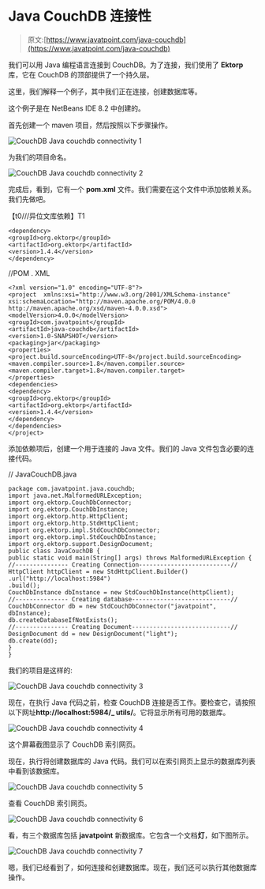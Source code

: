# Java CouchDB 连接性

> 原文:[https://www.javatpoint.com/java-couchdb](https://www.javatpoint.com/java-couchdb)

我们可以用 Java 编程语言连接到 CouchDB。为了连接，我们使用了 **Ektorp** 库，它在 CouchDB 的顶部提供了一个持久层。

这里，我们解释一个例子，其中我们正在连接，创建数据库等。

这个例子是在 NetBeans IDE 8.2 中创建的。

首先创建一个 maven 项目，然后按照以下步骤操作。

![CouchDB Java couchdb connectivity 1](../Images/e7f988d6db21b62d04330a07f6381141.png)

为我们的项目命名。

![CouchDB Java couchdb connectivity 2](../Images/8878ff8eb7d56e5e4223a9d0541c7cbe.png)

完成后，看到，它有一个 **pom.xml** 文件。我们需要在这个文件中添加依赖关系。我们先做吧。

【t0///异位文库依赖】T1

```
<dependency>
<groupId>org.ektorp</groupId>
<artifactId>org.ektorp</artifactId>
<version>1.4.4</version>
</dependency>

```

//POM . XML

```
<?xml version="1.0" encoding="UTF-8"?>
<project  xmlns:xsi="http://www.w3.org/2001/XMLSchema-instance" xsi:schemaLocation="http://maven.apache.org/POM/4.0.0 http://maven.apache.org/xsd/maven-4.0.0.xsd">
<modelVersion>4.0.0</modelVersion>
<groupId>com.javatpoint</groupId>
<artifactId>java-couchdb</artifactId>
<version>1.0-SNAPSHOT</version>
<packaging>jar</packaging>
<properties>
<project.build.sourceEncoding>UTF-8</project.build.sourceEncoding>
<maven.compiler.source>1.8</maven.compiler.source>
<maven.compiler.target>1.8</maven.compiler.target>
</properties>
<dependencies>
<dependency>
<groupId>org.ektorp</groupId>
<artifactId>org.ektorp</artifactId>
<version>1.4.4</version>
</dependency>
</dependencies>
</project>

```

添加依赖项后，创建一个用于连接的 Java 文件。我们的 Java 文件包含必要的连接代码。

// JavaCouchDB.java

```
package com.javatpoint.java.couchdb;
import java.net.MalformedURLException;
import org.ektorp.CouchDbConnector;
import org.ektorp.CouchDbInstance;
import org.ektorp.http.HttpClient;
import org.ektorp.http.StdHttpClient;
import org.ektorp.impl.StdCouchDbConnector;
import org.ektorp.impl.StdCouchDbInstance;
import org.ektorp.support.DesignDocument;
public class JavaCouchDB {
public static void main(String[] args) throws MalformedURLException {
//--------------- Creating Connection--------------------------//
HttpClient httpClient = new StdHttpClient.Builder()
.url("http://localhost:5984")
.build();
CouchDbInstance dbInstance = new StdCouchDbInstance(httpClient);
//--------------- Creating database----------------------------//
CouchDbConnector db = new StdCouchDbConnector("javatpoint", dbInstance);
db.createDatabaseIfNotExists();
//--------------- Creating Document----------------------------//
DesignDocument dd = new DesignDocument("light");
db.create(dd);
}
}

```

我们的项目是这样的:

![CouchDB Java couchdb connectivity 3](../Images/af6f02535a0cae525883d4b95e83c9c4.png)

现在，在执行 Java 代码之前，检查 CouchDB 连接是否工作。要检查它，请按照以下网址**http://localhost:5984/_ utils/**。它将显示所有可用的数据库。

![CouchDB Java couchdb connectivity 4](../Images/b1ab6acd0c84de000d1e16f59db916d6.png)

这个屏幕截图显示了 CouchDB 索引网页。

现在，执行将创建数据库的 Java 代码。我们可以在索引网页上显示的数据库列表中看到该数据库。

![CouchDB Java couchdb connectivity 5](../Images/6e9d2162f97193fd6cc9a679a3bfe762.png)

查看 CouchDB 索引网页。

![CouchDB Java couchdb connectivity 6](../Images/539bbb100b5a1d6980849957cda43df4.png)

看，有三个数据库包括 **javatpoint** 新数据库。它包含一个文档**灯**，如下图所示。

![CouchDB Java couchdb connectivity 7](../Images/bd8435df07f90ff6e380fbf232568b86.png)

嗯，我们已经看到了，如何连接和创建数据库。现在，我们还可以执行其他数据库操作。